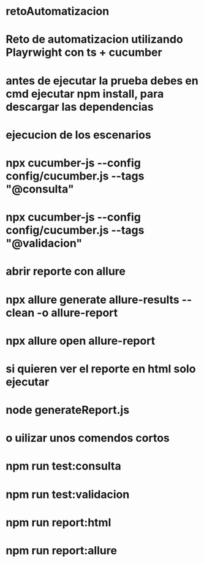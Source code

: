 # retoAutomatizacion
# Reto de automatizacion utilizando Playrwight con ts + cucumber

# antes de ejecutar la prueba debes en cmd ejecutar npm install, para descargar las dependencias

# ejecucion de los escenarios
# npx cucumber-js --config config/cucumber.js --tags "@consulta" 
# npx cucumber-js --config config/cucumber.js --tags "@validacion"


# abrir reporte con allure 
# npx allure generate allure-results --clean -o allure-report
# npx allure open allure-report

# si quieren ver el reporte en html solo ejecutar
# node generateReport.js 

# o uilizar unos comendos cortos
# npm run test:consulta
# npm run test:validacion
# npm run report:html
# npm run report:allure 